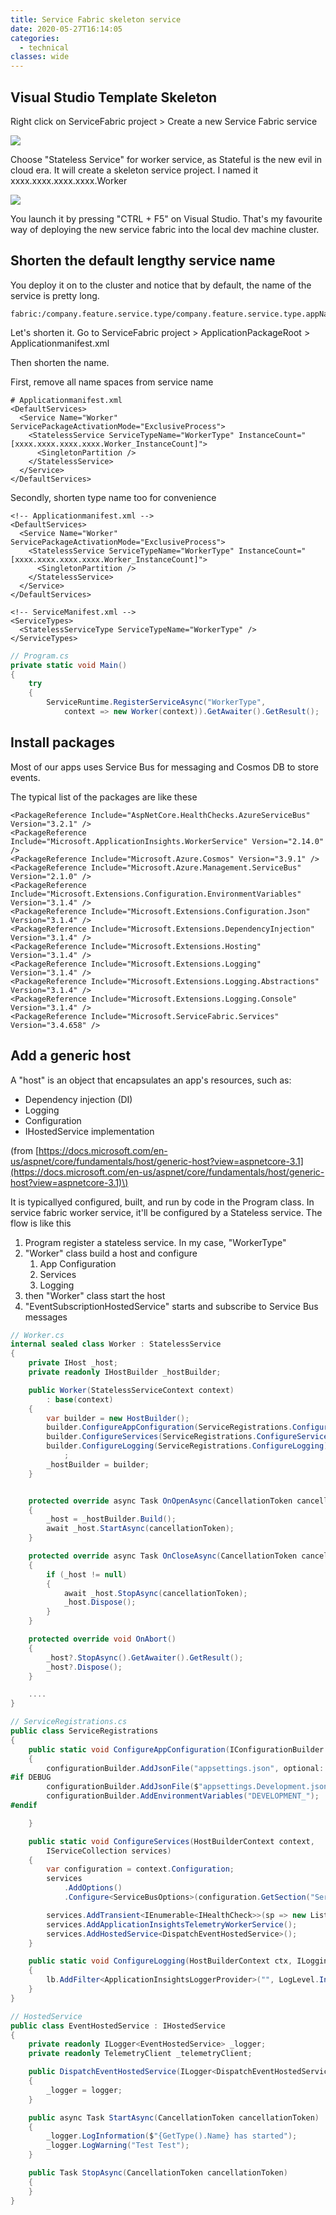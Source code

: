 ```yaml
---
title: Service Fabric skeleton service
date: 2020-05-27T16:14:05
categories:
  - technical
classes: wide
---
```



## Visual Studio Template Skeleton

Right click on ServiceFabric project &gt; Create a new Service Fabric service

![](.gitbook/assets/image%20%286%29.png)

Choose "Stateless Service" for worker service, as Stateful is the new evil in cloud era. It will create a skeleton service project. I named it xxxx.xxxx.xxxx.xxxx.Worker

![](.gitbook/assets/image%20%287%29.png)

You launch it by pressing "CTRL + F5" on Visual Studio. That's my favourite way of deploying the new service fabric into the local dev machine cluster.

## Shorten the default lengthy service name

You deploy it on to the cluster and notice that by default, the name of the service is pretty long. 

```text
fabric:/company.feature.service.type/company.feature.service.type.appName
```

Let's shorten it. Go to ServiceFabric project &gt; ApplicationPackageRoot &gt; Applicationmanifest.xml

Then shorten the name. 

First, remove all name spaces from service name

```markup
# Applicationmanifest.xml
<DefaultServices>
  <Service Name="Worker" ServicePackageActivationMode="ExclusiveProcess">
    <StatelessService ServiceTypeName="WorkerType" InstanceCount="[xxxx.xxxx.xxxx.xxxx.Worker_InstanceCount]">
      <SingletonPartition />
    </StatelessService>
  </Service>
</DefaultServices>
```

Secondly, shorten type name too for convenience

```markup
<!-- Applicationmanifest.xml -->
<DefaultServices>
  <Service Name="Worker" ServicePackageActivationMode="ExclusiveProcess">
    <StatelessService ServiceTypeName="WorkerType" InstanceCount="[xxxx.xxxx.xxxx.xxxx.Worker_InstanceCount]">
      <SingletonPartition />
    </StatelessService>
  </Service>
</DefaultServices>
```

```markup
<!-- ServiceManifest.xml -->
<ServiceTypes>
  <StatelessServiceType ServiceTypeName="WorkerType" />
</ServiceTypes>

```

```csharp
// Program.cs
private static void Main()
{
    try
    {
        ServiceRuntime.RegisterServiceAsync("WorkerType",
            context => new Worker(context)).GetAwaiter().GetResult();

```

## Install packages

Most of our apps uses Service Bus for messaging and Cosmos DB to store events.

The typical list of the packages are like these

```markup
<PackageReference Include="AspNetCore.HealthChecks.AzureServiceBus" Version="3.2.1" />
<PackageReference Include="Microsoft.ApplicationInsights.WorkerService" Version="2.14.0" />
<PackageReference Include="Microsoft.Azure.Cosmos" Version="3.9.1" />
<PackageReference Include="Microsoft.Azure.Management.ServiceBus" Version="2.1.0" />
<PackageReference Include="Microsoft.Extensions.Configuration.EnvironmentVariables" Version="3.1.4" />
<PackageReference Include="Microsoft.Extensions.Configuration.Json" Version="3.1.4" />
<PackageReference Include="Microsoft.Extensions.DependencyInjection" Version="3.1.4" />
<PackageReference Include="Microsoft.Extensions.Hosting" Version="3.1.4" />
<PackageReference Include="Microsoft.Extensions.Logging" Version="3.1.4" />
<PackageReference Include="Microsoft.Extensions.Logging.Abstractions" Version="3.1.4" />
<PackageReference Include="Microsoft.Extensions.Logging.Console" Version="3.1.4" />
<PackageReference Include="Microsoft.ServiceFabric.Services" Version="3.4.658" />

```

## Add a generic host

A "host" is an object that encapsulates an app's resources, such as:

* Dependency injection \(DI\)
* Logging
* Configuration
* IHostedService implementation

\(from [https://docs.microsoft.com/en-us/aspnet/core/fundamentals/host/generic-host?view=aspnetcore-3.1](https://docs.microsoft.com/en-us/aspnet/core/fundamentals/host/generic-host?view=aspnetcore-3.1)\)

It is typicallyed configured, built, and run by code in the Program class. In service fabric worker service, it'll be configured by a Stateless service. The flow is like this

1. Program register a stateless service. In my case, "WorkerType"
2. "Worker" class build a host and configure 
   1. App Configuration
   2. Services
   3. Logging
3. then "Worker" class start the host
4. "EventSubscriptionHostedService" starts and subscribe to Service Bus messages

```csharp
// Worker.cs
internal sealed class Worker : StatelessService
{
    private IHost _host;
    private readonly IHostBuilder _hostBuilder;

    public Worker(StatelessServiceContext context)
        : base(context)
    {
        var builder = new HostBuilder();
        builder.ConfigureAppConfiguration(ServiceRegistrations.ConfigureAppConfiguration);
        builder.ConfigureServices(ServiceRegistrations.ConfigureServices);
        builder.ConfigureLogging(ServiceRegistrations.ConfigureLogging)
            ;
        _hostBuilder = builder;
    }


    protected override async Task OnOpenAsync(CancellationToken cancellationToken)
    {
        _host = _hostBuilder.Build();
        await _host.StartAsync(cancellationToken);
    }

    protected override async Task OnCloseAsync(CancellationToken cancellationToken)
    {
        if (_host != null)
        {
            await _host.StopAsync(cancellationToken);
            _host.Dispose();
        }
    }

    protected override void OnAbort()
    {
        _host?.StopAsync().GetAwaiter().GetResult();
        _host?.Dispose();
    }

    ....
}
```

```csharp
// ServiceRegistrations.cs
public class ServiceRegistrations
{
    public static void ConfigureAppConfiguration(IConfigurationBuilder configurationBuilder)
    {
        configurationBuilder.AddJsonFile("appsettings.json", optional: false, reloadOnChange: true);
#if DEBUG
        configurationBuilder.AddJsonFile($"appsettings.Development.json", true);
        configurationBuilder.AddEnvironmentVariables("DEVELOPMENT_");
#endif

    }

    public static void ConfigureServices(HostBuilderContext context,
        IServiceCollection services)
    {
        var configuration = context.Configuration;
        services
            .AddOptions()
            .Configure<ServiceBusOptions>(configuration.GetSection("ServiceBus"));

        services.AddTransient<IEnumerable<IHealthCheck>>(sp => new List<IHealthCheck>());
        services.AddApplicationInsightsTelemetryWorkerService();
        services.AddHostedService<DispatchEventHostedService>();
    }

    public static void ConfigureLogging(HostBuilderContext ctx, ILoggingBuilder lb)
    {
        lb.AddFilter<ApplicationInsightsLoggerProvider>("", LogLevel.Information);
    }
}
```

```csharp
// HostedService
public class EventHostedService : IHostedService
{
    private readonly ILogger<EventHostedService> _logger;
    private readonly TelemetryClient _telemetryClient;

    public DispatchEventHostedService(ILogger<DispatchEventHostedService> logger)
    {
        _logger = logger;
    }

    public async Task StartAsync(CancellationToken cancellationToken)
    {
        _logger.LogInformation($"{GetType().Name} has started");
        _logger.LogWarning("Test Test");
    }

    public Task StopAsync(CancellationToken cancellationToken)
    {
    }
}

```



